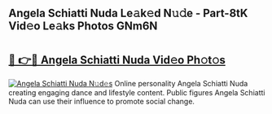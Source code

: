 ## Angela Schiatti Nuda Le𝚊k𝚎d N𝚞𝚍e - Part-8tK Vid𝚎o Le𝚊ks Photos GNm6N

# <h2><a href="http://fbeml5u.evod.top/?m=Angela+Schiatti+Nuda">🔗 👉🔴 Angela Schiatti Nuda Vid𝚎o Ph𝚘t𝚘s</a></h2>

[![Angela Schiatti Nuda N𝚞d𝚎s](https://i.imgur.com/8V9OHl7.gif)](http://fbeml5u.evod.top/?m=Angela+Schiatti+Nuda)
Online personality Angela Schiatti Nuda creating engaging dance and lifestyle content. Public figures Angela Schiatti Nuda can use their influence to promote social change. 
